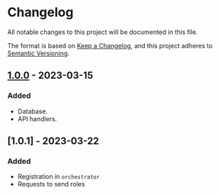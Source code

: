 # Changelog

All notable changes to this project will be documented in this file.

The format is based on [Keep a Changelog](https://keepachangelog.com/en/1.0.0/),
and this project adheres to [Semantic Versioning](https://semver.org/spec/v2.0.0.html).


## [1.0.0] - 2023-03-15

### Added

- Database.
- API handlers.

## [1.0.1] - 2023-03-22

### Added

- Registration in `orchestrator`
- Requests to send roles 

[1.0.0]: https://gitlab.com/distributed_lab/acs/role-svc/-/tree/feature/develop
[1.0.0]: https://github.com/distributed_lab/acs/role-svc/compare/develop...feature/add_registration_roles
